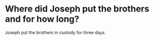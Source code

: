 # Where did Joseph put the brothers and for how long?

Joseph put the brothers in custody for three days.
